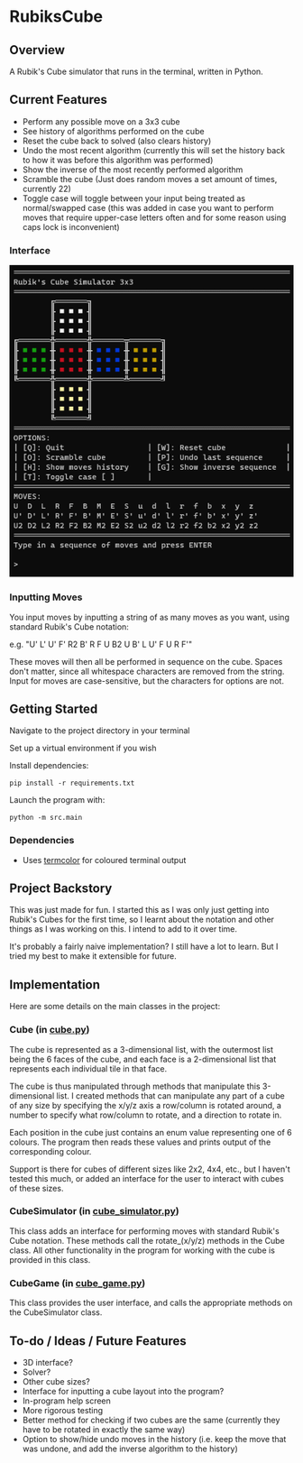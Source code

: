 # RubiksCube

## Overview
A Rubik's Cube simulator that runs in the terminal, written in Python.

## Current Features
- Perform any possible move on a 3x3 cube
- See history of algorithms performed on the cube
- Reset the cube back to solved (also clears history)
- Undo the most recent algorithm
  (currently this will set the history back to how it was before this algorithm was performed)
- Show the inverse of the most recently performed algorithm
- Scramble the cube (Just does random moves a set amount of times, currently 22)
- Toggle case will toggle between your input being treated as normal/swapped case (this was added
  in case you want to perform moves that require upper-case letters often and for some reason using caps lock
  is inconvenient)

### Interface
<img src="/cover.webp">

### Inputting Moves
You input moves by inputting a string of as many moves as you want, using standard Rubik's Cube notation:

e.g. "U' L' U' F' R2 B' R F U B2 U B' L U' F U R F'"

These moves will then all be performed in sequence on the cube.
Spaces don't matter, since all whitespace characters are removed from the string.
Input for moves are case-sensitive, but the characters for options are not.

## Getting Started
Navigate to the project directory in your terminal

Set up a virtual environment if you wish

Install dependencies:
```
pip install -r requirements.txt
```
Launch the program with:
```
python -m src.main
```

### Dependencies
- Uses [termcolor](https://github.com/termcolor/termcolor) for coloured terminal output

## Project Backstory

This was just made for fun. I started this as I was only just getting into Rubik's Cubes for the first time,
so I learnt about the notation and other things as I was working on this. I intend to add to it over time.

It's probably a fairly naive implementation? I still have a lot to learn. But I tried my best to make it
extensible for future.

## Implementation

Here are some details on the main classes in the project:

### Cube (in [cube.py](https://github.com/lachlantait/RubiksCube/blob/master/src/cube.py))
The cube is represented as a 3-dimensional list, with the outermost list being the 6 faces of the cube,
and each face is a 2-dimensional list that represents each individual tile in that face.

The cube is thus manipulated through methods that manipulate this 3-dimensional list. I created methods that can
manipulate any part of a cube of any size by specifying the x/y/z axis a row/column is rotated around, a number to
specify what row/column to rotate, and a direction to rotate in.

Each position in the cube just contains an enum value representing one of 6 colours. The program then reads these
values and prints output of the corresponding colour.

Support is there for cubes of different sizes like 2x2, 4x4, etc., but I haven't tested this much, or added
an interface for the user to interact with cubes of these sizes.

### CubeSimulator (in [cube_simulator.py](https://github.com/lachlantait/RubiksCube/blob/master/src/cube_simulator.py))
This class adds an interface for performing moves with standard Rubik's Cube notation. These methods call the
rotate_(x/y/z) methods in the Cube class. All other functionality in the program for working with the cube is
provided in this class.

### CubeGame (in [cube_game.py](https://github.com/lachlantait/RubiksCube/blob/master/src/cube_game.py))
This class provides the user interface, and calls the appropriate methods on the CubeSimulator class.

## To-do / Ideas / Future Features
- 3D interface?
- Solver?
- Other cube sizes?
- Interface for inputting a cube layout into the program?
- In-program help screen
- More rigorous testing
- Better method for checking if two cubes are the same (currently they have to be rotated in exactly the same way)
- Option to show/hide undo moves in the history
  (i.e. keep the move that was undone, and add the inverse algorithm to the history)
